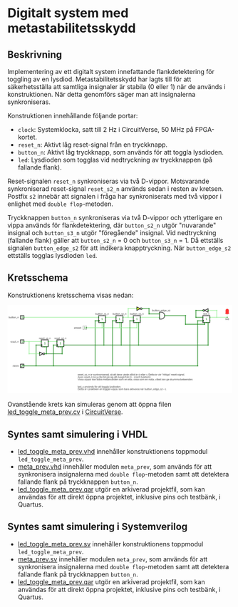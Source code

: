 # Digitalt system med metastabilitetsskydd

## Beskrivning
Implementering av ett digitalt system innefattande flankdetektering för toggling av en lysdiod.
Metastabilitetsskydd har lagts till för att säkerhetsställa att samtliga insignaler är stabila
(0 eller 1) när de används i konstruktionen. När detta genomförs säger man att insignalerna synkroniseras.

Konstruktionen innehållande följande portar:
* `clock`: Systemklocka, satt till 2 Hz i CircuitVerse, 50 MHz på FPGA-kortet.
* `reset_n`: Aktivt låg reset-signal från en tryckknapp.
* `button_n`: Aktivt låg tryckknapp, som används för att toggla lysdioden.
* `led`: Lysdioden som togglas vid nedtryckning av tryckknappen (på fallande flank).

Reset-signalen `reset_n` synkroniseras via två D-vippor. Motsvarande synkroniserad reset-signal `reset_s2_n` används sedan i resten av kretsen. Postfix `s2` innebär att signalen i fråga har synkroniserats med två vippor i enlighet med `double flop`-metoden.

Tryckknappen `button_n` synkroniseras via två D-vippor och ytterligare en vippa används för flankdetektering, där `button_s2_n` utgör "nuvarande" insignal och `button_s3_n` utgör "föregående" insignal. Vid nedtryckning (fallande flank) gäller att `button_s2_n` = 0 och `button_s3_n` = 1. Då ettställs signalen `button_edge_s2` för att indikera knapptryckning.
När `button_edge_s2` ettställs togglas lysdioden `led`.

## Kretsschema
Konstruktionens kretsschema visas nedan:

![Kretsschema för konstruktionen](./circuit/led_toggle_meta_prev.png)

Ovanstående krets kan simuleras genom att öppna filen [led_toggle_meta_prev.cv](./circuit/led_toggle_meta_prev.cv) 
i [CircuitVerse](https://circuitverse.org/simulator).

## Syntes samt simulering i VHDL
* [led_toggle_meta_prev.vhd](./vhdl/led_toggle_meta_prev.vhd) innehåller konstruktionens toppmodul `led_toggle_meta_prev`.
* [meta_prev.vhd](./vhdl/meta_prev.vhd) innehåller modulen `meta_prev`, som används för att synkronisera insignalerna med `double flop`-metoden samt att detektera fallande flank på tryckknappen `button_n`.
* [led_toggle_meta_prev.qar](./vhdl/led_toggle_meta_prev.qar) utgör en arkiverad projektfil, som kan användas för att direkt öppna projektet, inklusive pins och testbänk, i Quartus.

## Syntes samt simulering i Systemverilog
* [led_toggle_meta_prev.sv](./systemverilog/led_toggle_meta_prev.sv) innehåller konstruktionens toppmodul `led_toggle_meta_prev`.
* [meta_prev.sv](./systemverilog/meta_prev.sv) innehåller modulen `meta_prev`, som används för att synkronisera insignalerna
med `double flop`-metoden samt att detektera fallande flank på tryckknappen `button_n`.
* [led_toggle_meta_prev.qar](./systemverilog/led_toggle_meta_prev.qar) utgör en arkiverad projektfil, som kan användas för att direkt öppna projektet, inklusive pins och testbänk, i Quartus.